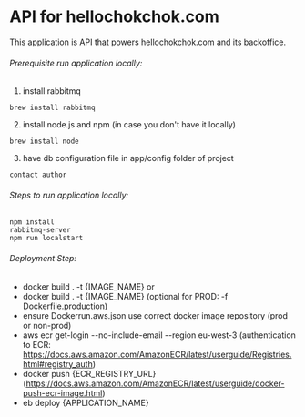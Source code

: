 # API for hellochokchok.com

This application is API that powers hellochokchok.com and its backoffice.

###### Prerequisite run application locally:

1. install rabbitmq
```
brew install rabbitmq
```
2. install node.js and npm (in case you don't have it locally)
```
brew install node
```

3. have db configuration file in app/config folder of project
```
contact author
```

###### Steps to run application locally:
```
npm install
rabbitmq-server
npm run localstart
```

###### Deployment Step:
- docker build . -t {IMAGE_NAME}
or 
- docker build . -t {IMAGE_NAME} (optional for PROD: -f Dockerfile.production)
- ensure Dockerrun.aws.json use correct docker image repository (prod or non-prod)
- aws ecr get-login --no-include-email --region eu-west-3 (authentication to ECR: https://docs.aws.amazon.com/AmazonECR/latest/userguide/Registries.html#registry_auth)
- docker push {ECR_REGISTRY_URL} (https://docs.aws.amazon.com/AmazonECR/latest/userguide/docker-push-ecr-image.html)
- eb deploy {APPLICATION_NAME}
